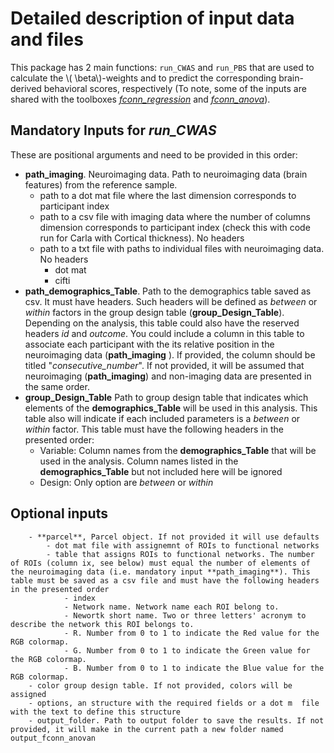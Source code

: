 <script type="text/javascript"
        src="https://cdnjs.cloudflare.com/ajax/libs/mathjax/2.7.0/MathJax.js?config=TeX-AMS_CHTML"></script>
# Detailed description of input data and files

This package has 2 main functions: `run_CWAS` and `run_PBS` that are used to calculate the \\( \beta\\)-weights and to predict the corresponding brain-derived behavioral scores, respectively (To note, some of the inputs are shared with the toolboxes [*fconn_regression*](https://fconn-regression.readthedocs.io/en/latest/) and [*fconn_anova*](https://fconn-anova.readthedocs.io/en/latest/)).


## Mandatory Inputs for *run_CWAS*
These are positional arguments and need to be provided in this order:


- **path_imaging**. Neuroimaging data. Path to neuroimaging data (brain features) from the reference sample.
    - path to a dot mat file where the last dimension corresponds to participant index
    - path to a csv file with imaging data where the number of columns dimension corresponds to participant index (check this with code run for Carla with Cortical thickness). No headers
    - path to a txt file with paths to individual files with neuroimaging data. No headers
        - dot mat
        - cifti
- **path_demographics_Table**. Path to the demographics table saved as csv. It must have headers. Such headers will be defined as *between* or *within* factors in the group design table (**group_Design_Table**). Depending on the analysis, this table could also have the reserved headers *id* and *outcome*. You could include a column in this table to associate each participant with the its relative position in the neuroimaging data (**path_imaging** ). If provided, the column should be titled "*consecutive_number*". If not provided, it will be assumed that neuroimaging (**path_imaging**) and non-imaging data are presented in the same order.
- **group_Design_Table** Path to group design table that indicates which elements of the **demographics_Table** will be used in this analysis. This table also will indicate if each included parameters is a *between* or *within* factor. This table must have the following headers in the presented order:
    - Variable: Column names from the **demographics_Table** that will be used in the analysis. Column names listed in the **demographics_Table** but not included here will be ignored
    - Design: Only option are *between* or *within*

## Optional inputs
        - **parcel**, Parcel object. If not provided it will use defaults
            - dot mat file with assignemnt of ROIs to functional networks
            - table that assigns ROIs to functional networks. The number of ROIs (column ix, see below) must equal the number of elements of the neuroimaging data (i.e. mandatory input **path_imaging**). This table must be saved as a csv file and must have the following headers in the presented order
                - index
                - Network name. Network name each ROI belong to.
                - Newortk short name. Two or three letters' acronym to describe the network this ROI belongs to.
                - R. Number from 0 to 1 to indicate the Red value for the RGB colormap.
                - G. Number from 0 to 1 to indicate the Green value for the RGB colormap.
                - B. Number from 0 to 1 to indicate the Blue value for the RGB colormap.
        - color group design table. If not provided, colors will be assigned 
        - options, an structure with the required fields or a dot m  file with the text to define this structure
        - output_folder. Path to output folder to save the results. If not provided, it will make in the current path a new folder named output_fconn_anovan


